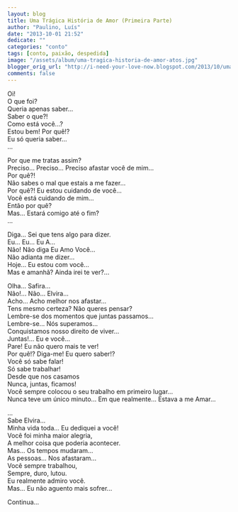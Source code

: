 ```yaml
---
layout: blog
title: Uma Trágica História de Amor (Primeira Parte)
author: "Paulino, Luís"
date: "2013-10-01 21:52"
dedicate: ""
categories: "conto"
tags: [conto, paixão, despedida]
image: "/assets/album/uma-tragica-historia-de-amor-atos.jpg"
blogger_orig_url: "http://i-need-your-love-now.blogspot.com/2013/10/uma-tragica-historia-de-amor-primeira.html"
comments: false
---
```

Oi!\
O que foi?\
Queria apenas saber...\
Saber o que?!\
Como está você...?\
Estou bem! Por quê!?\
Eu só queria saber...\
...

Por que me tratas assim?\
Preciso... Preciso... Preciso afastar você de mim...\
Por quê?!\
Não sabes o mal que estais a me fazer...\
Por quê?! Eu estou cuidando de você...\
Você está cuidando de mim...\
Então por quê?\
Mas... Estará comigo até o fim?\
...

Diga... Sei que tens algo para dizer.\
Eu... Eu... Eu A...\
Não! Não diga Eu Amo Você...\
Não adianta me dizer...\
Hoje... Eu estou com você...\
Mas e amanhã? Ainda irei te ver?...

Olha... Safira...\
Não!... Não... Elvira...\
Acho... Acho melhor nos afastar...\
Tens mesmo certeza? Não queres pensar?\
Lembre-se dos momentos que juntas passamos...\
Lembre-se... Nós superamos...\
Conquistamos nosso direito de viver...\
Juntas!... Eu e você...\
Pare! Eu não quero mais te ver!\
Por quê!? Diga-me! Eu quero saber!?\
Você só sabe falar!\
Só sabe trabalhar!\
Desde que nos casamos\
Nunca, juntas, ficamos!\
Você sempre colocou o seu trabalho em primeiro lugar...\
Nunca teve um único minuto... Em que realmente... Estava a me Amar...

...\
Sabe Elvira...\
Minha vida toda... Eu dediquei a você!\
Você foi minha maior alegria,\
A melhor coisa que poderia acontecer.\
Mas... Os tempos mudaram...\
As pessoas... Nos afastaram...\
Você sempre trabalhou,\
Sempre, duro, lutou.\
Eu realmente admiro você.\
Mas... Eu não aguento mais sofrer...

Continua...
